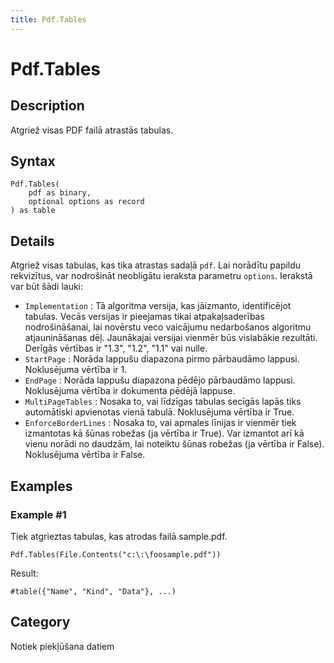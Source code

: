 ```yaml
---
title: Pdf.Tables
---
```


# Pdf.Tables


## Description

Atgriež visas PDF failā atrastās tabulas.


## Syntax

```powerquery
Pdf.Tables(
    pdf as binary,
    optional options as record
) as table
```


## Details

Atgriež visas tabulas, kas tika atrastas sadaļā <code>pdf</code>. Lai norādītu papildu rekvizītus, var nodrošināt neobligātu ieraksta parametru <code>options</code>. Ierakstā var būt šādi lauki:    <ul><li><code>Implementation</code> : Tā algoritma versija, kas jāizmanto, identificējot tabulas. Vecās versijas ir pieejamas tikai atpakaļsaderības nodrošināšanai, lai novērstu veco vaicājumu nedarbošanos algoritmu atjaunināšanas dēļ. Jaunākajai versijai vienmēr būs vislabākie rezultāti. Derīgās vērtības ir &quot;1.3&quot;, &quot;1.2&quot;, &quot;1.1&quot; vai nulle.</li><li><code>StartPage</code> : Norāda lappušu diapazona pirmo pārbaudāmo lappusi. Noklusējuma vērtība ir&#160;1.</li><li><code>EndPage</code> : Norāda lappušu diapazona pēdējo pārbaudāmo lappusi. Noklusējuma vērtība ir dokumenta pēdējā lappuse.</li><li><code>MultiPageTables</code> : Nosaka to, vai līdzīgas tabulas secīgās lapās tiks automātiski apvienotas vienā tabulā. Noklusējuma vērtība ir True.</li><li><code>EnforceBorderLines</code> : Nosaka to, vai apmales līnijas ir vienmēr tiek izmantotas kā šūnas robežas (ja vērtība ir True). Var izmantot arī kā vienu norādi no daudzām, lai noteiktu šūnas robežas (ja vērtība ir False). Noklusējuma vērtība ir False.</li></ul>    


## Examples

### Example #1 
Tiek atgrieztas tabulas, kas atrodas failā sample.pdf.
```powerquery
Pdf.Tables(File.Contents("c:\:\foosample.pdf"))
```

Result: 
```powerquery
#table({"Name", "Kind", "Data"}, ...)
```




## Category
Notiek piekļūšana datiem
